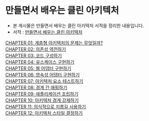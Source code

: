 # 만들면서 배우는 클린 아키텍처

* 본 게시물은 만들면서 배우는 클린 아키텍처 서적을 정리한 내용입니다.
* 서적 : [만들면서 배우는 클린 아키텍처](https://www.yes24.com/Product/Goods/105138479)


[CHAPTER 01: 계층형 아키텍처의 문제는 무엇일까?](https://github.com/parkhanbeen/study/blob/master/clean-architecture-example/src/main/resources/%EC%A0%95%EB%A6%AC/chapter01.md)
<br>
[CHAPTER 02: 의존성 역전하기](https://github.com/parkhanbeen/study/blob/master/clean-architecture-example/src/main/resources/%EC%A0%95%EB%A6%AC/chapter02.md)
<br>
[CHAPTER 03: 코드 구성하기](https://github.com/parkhanbeen/study/blob/master/clean-architecture-example/src/main/resources/%EC%A0%95%EB%A6%AC/chapter03.md)
<br>
[CHAPTER 04: 유스케이스 구현하기](https://github.com/parkhanbeen/study/blob/master/clean-architecture-example/src/main/resources/%EC%A0%95%EB%A6%AC/chapter04.md)
<br>
[CHAPTER 05: 웹 어댑터 구현하기](https://github.com/parkhanbeen/study/blob/master/clean-architecture-example/src/main/resources/%EC%A0%95%EB%A6%AC/chapter05.md)
<br>
[CHAPTER 06: 영속성 어댑터 구현하기](https://github.com/parkhanbeen/study/blob/master/clean-architecture-example/src/main/resources/%EC%A0%95%EB%A6%AC/chapter06.md)
<br>
[CHAPTER 07: 아키텍처 요소 테스트하기](https://github.com/parkhanbeen/study/blob/master/clean-architecture-example/src/main/resources/%EC%A0%95%EB%A6%AC/chapter07.md)
<br>
[CHAPTER 08: 경계 간 매핑하기](https://github.com/parkhanbeen/study/blob/master/clean-architecture-example/src/main/resources/%EC%A0%95%EB%A6%AC/chapter08.md)
<br>
[CHAPTER 09: 애플리케이션 조립하기](https://github.com/parkhanbeen/study/blob/master/clean-architecture-example/src/main/resources/%EC%A0%95%EB%A6%AC/chapter09.md)
<br>
[CHAPTER 10: 아키텍처 경계 강제하기](https://github.com/parkhanbeen/study/blob/master/clean-architecture-example/src/main/resources/%EC%A0%95%EB%A6%AC/chapter10.md)
<br>
[CHAPTER 11: 의식적으로 지름길 사용하기](https://github.com/parkhanbeen/study/blob/master/clean-architecture-example/src/main/resources/%EC%A0%95%EB%A6%AC/chapter11.md)
<br>
[CHAPTER 12: 아키텍처 스타일 결정하기](https://github.com/parkhanbeen/study/blob/master/clean-architecture-example/src/main/resources/%EC%A0%95%EB%A6%AC/chapter12.md)
<br>
